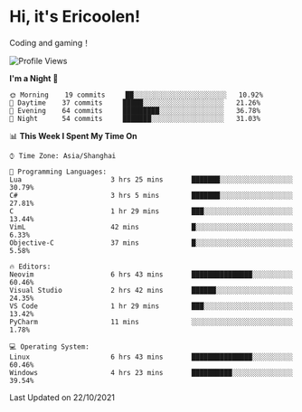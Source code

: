 # Hi, it's Ericoolen!
Coding and gaming！

<!--START_SECTION:waka-->
![Profile Views](http://img.shields.io/badge/Profile%20Views-9-blue)

**I'm a Night 🦉** 

```text
🌞 Morning    19 commits     ██░░░░░░░░░░░░░░░░░░░░░░░   10.92% 
🌆 Daytime    37 commits     █████░░░░░░░░░░░░░░░░░░░░   21.26% 
🌃 Evening    64 commits     █████████░░░░░░░░░░░░░░░░   36.78% 
🌙 Night      54 commits     ███████░░░░░░░░░░░░░░░░░░   31.03%

```


📊 **This Week I Spent My Time On** 

```text
⌚︎ Time Zone: Asia/Shanghai

💬 Programming Languages: 
Lua                      3 hrs 25 mins       ███████░░░░░░░░░░░░░░░░░░   30.79% 
C#                       3 hrs 5 mins        ███████░░░░░░░░░░░░░░░░░░   27.81% 
C                        1 hr 29 mins        ███░░░░░░░░░░░░░░░░░░░░░░   13.44% 
VimL                     42 mins             █░░░░░░░░░░░░░░░░░░░░░░░░   6.33% 
Objective-C              37 mins             █░░░░░░░░░░░░░░░░░░░░░░░░   5.58%

🔥 Editors: 
Neovim                   6 hrs 43 mins       ███████████████░░░░░░░░░░   60.46% 
Visual Studio            2 hrs 42 mins       ██████░░░░░░░░░░░░░░░░░░░   24.35% 
VS Code                  1 hr 29 mins        ███░░░░░░░░░░░░░░░░░░░░░░   13.42% 
PyCharm                  11 mins             ░░░░░░░░░░░░░░░░░░░░░░░░░   1.78%

💻 Operating System: 
Linux                    6 hrs 43 mins       ███████████████░░░░░░░░░░   60.46% 
Windows                  4 hrs 23 mins       ██████████░░░░░░░░░░░░░░░   39.54%

```


 Last Updated on 22/10/2021
<!--END_SECTION:waka-->


